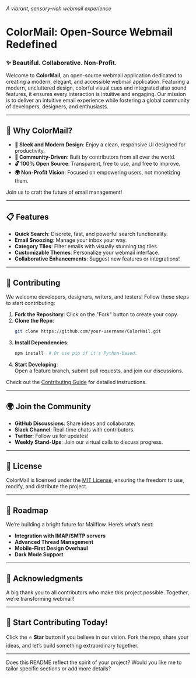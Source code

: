 *A vibrant, sensory-rich webmail experience*

# **ColorMail: Open-Source Webmail Redefined**

### ✨ **Beautiful. Collaborative. Non-Profit.**

Welcome to **ColorMail**, an open-source webmail application dedicated to creating a modern, elegant, and accessible webmail application. 
Featuring a modern, uncluttered design, colorful visual cues and integrated also sound features, it ensures every interaction is intuitive and engaging.
Our mission is to deliver an intuitive email experience while fostering a global community of developers, designers, and enthusiasts.

---

## 🌟 **Why ColorMail?**

- **🚀 Sleek and Modern Design**: Enjoy a clean, responsive UI designed for productivity.  
- **🤝 Community-Driven**: Built by contributors from all over the world.  
- **🔓 100% Open Source**: Transparent, free to use, and free to improve.  
- **🌍 Non-Profit Vision**: Focused on empowering users, not monetizing them.  

Join us to craft the future of email management!

---

## 📋 **Features**

- **Quick Search**: Discrete, fast, and powerful search functionality.  
- **Email Snoozing**: Manage your inbox your way.  
- **Category Tiles**: Filter emails with visually stunning tag tiles.  
- **Customizable Themes**: Personalize your webmail interface.  
- **Collaborative Enhancements**: Suggest new features or integrations!

---

## 🤝 **Contributing**

We welcome developers, designers, writers, and testers! Follow these steps to start contributing:

1. **Fork the Repository**: Click on the "Fork" button to create your copy.  
2. **Clone the Repo**:  
   ```bash
   git clone https://github.com/your-username/ColorMail.git
   ```
3. **Install Dependencies**:  
   ```bash
   npm install  # Or use pip if it's Python-based.
   ```
4. **Start Developing**:  
   Open a feature branch, submit pull requests, and join our discussions.

Check out the [Contributing Guide](CONTRIBUTING.md) for detailed instructions.

---

## 🌍 **Join the Community**

- **GitHub Discussions**: Share ideas and collaborate.  
- **Slack Channel**: Real-time chats with contributors.  
- **Twitter**: Follow us for updates!  
- **Weekly Stand-Ups**: Join our virtual calls to discuss progress.

---

## 📜 **License**

ColorMail is licensed under the [MIT License](LICENSE), ensuring the freedom to use, modify, and distribute the project.

---

## 🎯 **Roadmap**

We’re building a bright future for Mailflow. Here’s what’s next:

- **Integration with IMAP/SMTP servers**  
- **Advanced Thread Management**  
- **Mobile-First Design Overhaul**  
- **Dark Mode Support**  

---

## 🙌 **Acknowledgments**

A big thank you to all contributors who make this project possible. Together, we’re transforming webmail!

---

## 🌟 **Start Contributing Today!**

Click the ⭐ **Star** button if you believe in our vision. Fork the repo, share your ideas, and let’s build something extraordinary together.

---

Does this README reflect the spirit of your project? Would you like me to tailor specific sections or add more details?
